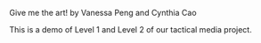 Give me the art! by Vanessa Peng and Cynthia Cao

This is a demo of Level 1 and Level 2 of our tactical media project. 
